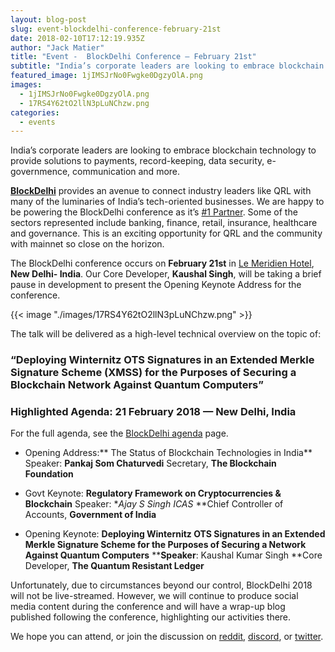 ```yaml
---
layout: blog-post
slug: event-blockdelhi-conference-february-21st
date: 2018-02-10T17:12:19.935Z
author: "Jack Matier"
title: "Event -  BlockDelhi Conference — February 21st"
subtitle: "India’s corporate leaders are looking to embrace blockchain technology to provide solutions to payments, record-keeping, data security, e-governmence, communication and more."
featured_image: 1jIMSJrNo0Fwgke0DgzyOlA.png
images:
  - 1jIMSJrNo0Fwgke0DgzyOlA.png
  - 17RS4Y62tO2llN3pLuNChzw.png
categories:
  - events
---
```


India’s corporate leaders are looking to embrace blockchain technology to provide solutions to payments, record-keeping, data security, e-governmence, communication and more.

**[BlockDelhi](https://www.blackarrowconferences.com/blockdelhi.html)** provides an avenue to connect industry leaders like QRL with many of the luminaries of India’s tech-oriented businesses. We are happy to be powering the BlockDelhi conference as it’s [#1 Partner](https://www.blackarrowconferences.com/blockdelhi-partners.html). Some of the sectors represented include banking, finance, retail, insurance, healthcare and governance. This is an exciting opportunity for QRL and the community with mainnet so close on the horizon.

The BlockDelhi conference occurs on **February 21st** in [Le Meridien Hotel](http://www.lemeridiennewdelhi.com/), **New Delhi- India**. Our Core Developer, **Kaushal Singh**, will be taking a brief pause in development to present the Opening Keynote Address for the conference.

{{< image "./images/17RS4Y62tO2llN3pLuNChzw.png" >}}

The talk will be delivered as a high-level technical overview on the topic of:

### “Deploying Winternitz OTS Signatures in an Extended Merkle Signature Scheme (XMSS) for the Purposes of Securing a Blockchain Network Against Quantum Computers”

### **Highlighted Agenda: 21 February 2018 — New Delhi, India**

For the full agenda, see the [BlockDelhi agenda](https://www.blackarrowconferences.com/blockdelhi-agenda.html) page.

* Opening Address:** The Status of Blockchain Technologies in India**
Speaker: **Pankaj Som Chaturvedi** 
Secretary, **The Blockchain Foundation**

* Govt Keynote: **Regulatory Framework on Cryptocurrencies & Blockchain**
Speaker: **Ajay S Singh ICAS* 
**Chief Controller of Accounts, **Government of India**

* Opening Keynote: **Deploying Winternitz OTS Signatures in an Extended Merkle Signature Scheme for the Purposes of Securing a Network Against Quantum Computers**
**​​**Speaker**: Kaushal Kumar Singh
**Core Developer, **The Quantum Resistant Ledger**

Unfortunately, due to circumstances beyond our control, BlockDelhi 2018 will not be live-streamed. However, we will continue to produce social media content during the conference and will have a wrap-up blog published following the conference, highlighting our activities there.

We hope you can attend, or join the discussion on [reddit](https://www.reddit.com/r/QRL/), [discord](https://discord.gg/BheKAZb), or [twitter](https://twitter.com/qrledger).